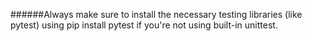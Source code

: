 ######Always make sure to install the necessary testing libraries (like pytest) using pip install pytest if you're not using built-in unittest.
